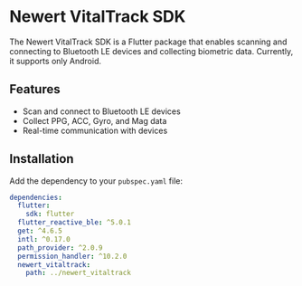 # Newert VitalTrack SDK

The Newert VitalTrack SDK is a Flutter package that enables scanning and connecting to Bluetooth LE devices and collecting biometric data. Currently, it supports only Android.

## Features

- Scan and connect to Bluetooth LE devices
- Collect PPG, ACC, Gyro, and Mag data
- Real-time communication with devices

## Installation

Add the dependency to your `pubspec.yaml` file:

```yaml
dependencies:
  flutter:
    sdk: flutter
  flutter_reactive_ble: ^5.0.1
  get: ^4.6.5
  intl: ^0.17.0
  path_provider: ^2.0.9
  permission_handler: ^10.2.0
  newert_vitaltrack:
    path: ../newert_vitaltrack

